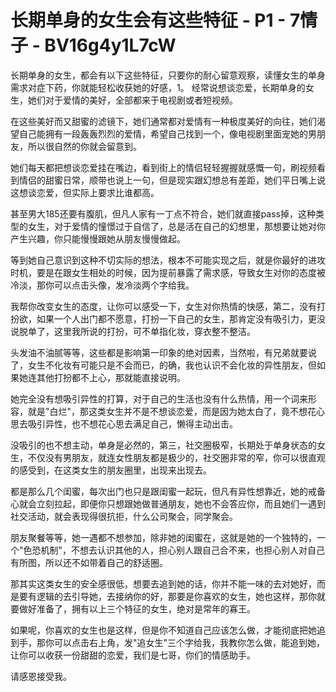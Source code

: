 # 长期单身的女生会有这些特征 - P1 - 7情子 - BV16g4y1L7cW

长期单身的女生，都会有以下这些特征，只要你的耐心留意观察，读懂女生的单身需求对症下药，你就能轻松收获她的好感，1。 经常说想谈恋爱，长期单身的女生，她们对于爱情的美好，全部都来于电视剧或者短视频。

在这些美好而又甜蜜的滤镜下，她们通常都对爱情有一种极度美好的向往，她们渴望自己能拥有一段轰轰烈烈的爱情，希望自己找到一个，像电视剧里面宠她的男朋友，所以很自然的你就会留意到。

她们每天都把想谈恋爱挂在嘴边，看到街上的情侣轻轻握握就感慨一句，刷视频看到情侣的甜蜜日常，顺带也说上一句，但是现实跟幻想总有差距，她们平日嘴上说这想谈恋爱，但实际上要求比谁都高。

甚至男大185还要有腹肌，但凡人家有一丁点不符合，她们就直接pass掉，这种类型的女生，对于爱情的憧憬过于自信了，总是活在自己的幻想里，那想要让她对你产生兴趣，你只能慢慢跟她从朋友慢慢做起。

等到她自己意识到这种不切实际的想法，根本不可能实现之后，就是你最好的进攻时机，要是在跟女生相处的时候，因为提前暴露了需求感，导致女生对你的态度被冷淡，那你可以点击头像，发冷淡两个字给我。

我帮你改变女生的态度，让你可以感受一下，女生对你热情的快感，第二，没有打扮欲，如果一个人出门都不愿意，打扮一下自己的女生，那肯定没有吸引力，更没说脱单了，这里我所说的打扮，可不单指化妆，穿衣整不整洁。

头发油不油腻等等，这些都是影响第一印象的绝对因素，当然啦，有兄弟就要说了，女生不化妆有可能只是不会而已，的确，我也认识不会化妆的异性朋友，但如果她连其他打扮都不上心，那就能直接说明。

她完全没有想吸引异性的打算，对于自己的生活也没有什么热情，用一个词来形容，就是"白烂"，那这类女生并不是不想谈恋爱，而是因为她太白了，竟不想花心思去吸引异性，也不想花心思去满足自己，懒得主动出击。

没吸引的也不想主动，单身是必然的，第三，社交圈极窄，长期处于单身状态的女生，不仅没有男朋友，就连女性朋友都是极少的，社交圈非常的窄，你可以很直观的感受到，在这类女生的朋友圈里，出现来出现去。

都是那么几个闺蜜，每次出门也只是跟闺蜜一起玩，但凡有异性想靠近，她的戒备心就会立刻拉起，即便你只想跟她做普通朋友，她也不会答应你，而且她们一遇到社交活动，就会表现得很抗拒，什么公司聚会，同学聚会。

朋友聚餐等等，她一遇都不想参加，除非她的闺蜜在，这就是她的一个独特的，一个"色恐机制"，不想去认识其他的人，担心别人跟自己合不来，也担心别人对自己有所图，所以还不如带着自己的舒适圈。

那其实这类女生的安全感很低，想要去追到她的话，你并不能一味的去对她好，而是要有逻辑的去引导她，去接纳你的好，那要是你喜欢的女生，她也这样，那你就要做好准备了，拥有以上三个特征的女生，绝对是常年的寡王。

如果呢，你喜欢的女生也是这样，但是你不知道自己应该怎么做，才能彻底把她追到手，那你可以点击右上角，发"追女生"三个字给我，我教你怎么做，能追到她，让你可以收获一份甜甜的恋爱，我们是七哥，你们的情感助手。

请感恩接受我。